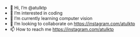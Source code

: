 - 👋 Hi, I’m @atulktp
- 👀 I’m interested in coding
- 🌱 I’m currently learning computer vision
- 💞️ I’m looking to collaborate on https://instagram.com/atulktp
- 📫 How to reach me https://instagram.com/atulktp

<!---
atulktp/atulktp is a ✨ special ✨ repository because its `README.md` (this file) appears on your GitHub profile.
You can click the Preview link to take a look at your changes.
--->
